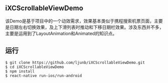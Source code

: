 ## iXCScrollableViewDemo
该Demo是基于项目中的一个动效需求，效果基本类似于携程搜索机票页面，主要是日期左右切换效果，及上下滑列表时推动和下移日期栏效果。涉及东西并不多，主要是运用到了LayoutAnimation和Animated的知识点。

## 运行
```
$ git clone https://github.com/ljunb/iXCScrollableViewDemo.git
$ cd iXCScrollableViewDemo 
$ npm install
$ react-native run-ios/run-android
```